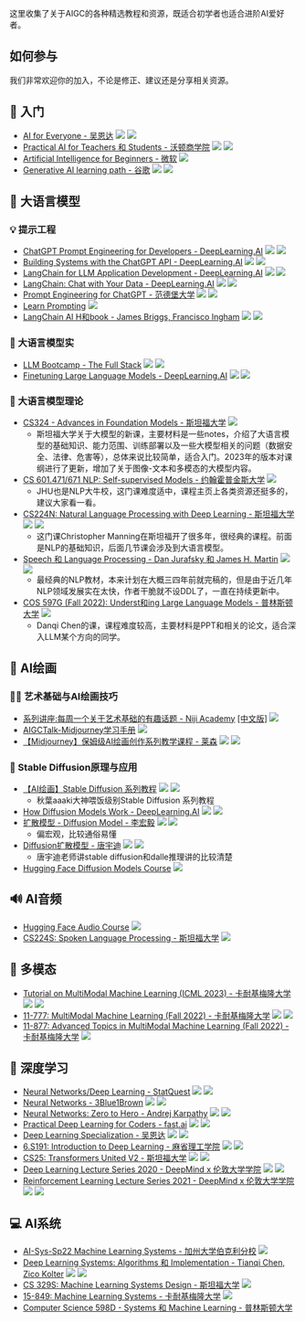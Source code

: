 这里收集了关于AIGC的各种精选教程和资源，既适合初学者也适合进阶AI爱好者。

## 如何参与
我们非常欢迎你的加入，不论是修正、建议还是分享相关资源。

## 👋 入门

- [AI for Everyone - 吴恩达](https://www.deeplearning.ai/courses/ai-for-everyone/) [![](@file/09a5ae23ce88a39dd4690ab264696409_MD5.svg)](https://camo.githubusercontent.com/871de7b97e0479dac754ed4423ff32ae180aa131fb12b7150fb9a13aea6a885d/68747470733a2f2f696d672e736869656c64732e696f2f62616467652f4c6576656c2d2545372541452538302545352538442539352d677265656e) [![](@file/6fc77825999a6ea883a1db52f4fe2a78_MD5.svg)](https://camo.githubusercontent.com/e63158bd983ec9092cbd8ef1c4a1b13edd5ef1588a79c699e784b6480f08db68/68747470733a2f2f696d672e736869656c64732e696f2f62616467652f2545382541372538362545392541322539312d626c7565)
- [Practical AI for Teachers 和 Students - 沃顿商学院](https://www.youtube.com/playlist?list=PLwRdpYzPkkn302_rL5RrXvQE8j0jLP02j) [![](@file/09a5ae23ce88a39dd4690ab264696409_MD5.svg)](https://camo.githubusercontent.com/871de7b97e0479dac754ed4423ff32ae180aa131fb12b7150fb9a13aea6a885d/68747470733a2f2f696d672e736869656c64732e696f2f62616467652f4c6576656c2d2545372541452538302545352538442539352d677265656e) [![](@file/6fc77825999a6ea883a1db52f4fe2a78_MD5.svg)](https://camo.githubusercontent.com/e63158bd983ec9092cbd8ef1c4a1b13edd5ef1588a79c699e784b6480f08db68/68747470733a2f2f696d672e736869656c64732e696f2f62616467652f2545382541372538362545392541322539312d626c7565)
- [Artificial Intelligence for Beginners - 微软](https://microsoft.github.io/AI-For-Beginners/) [![](@file/bdb6bdfbaf3dd788019c6925f118f34e_MD5.svg)](https://camo.githubusercontent.com/d06e1f2d7643dadefc9b98cc56686d0a3ce4b47ed51cecab77c2e4b59a4fddf2/68747470733a2f2f696d672e736869656c64732e696f2f62616467652f4c6576656c2d2545342542382541442545372541442538392d79656c6c6f77)
- [Generative AI learning path - 谷歌](https://www.cloudskillsboost.google/journeys/118) [![](@file/bdb6bdfbaf3dd788019c6925f118f34e_MD5.svg)](https://camo.githubusercontent.com/d06e1f2d7643dadefc9b98cc56686d0a3ce4b47ed51cecab77c2e4b59a4fddf2/68747470733a2f2f696d672e736869656c64732e696f2f62616467652f4c6576656c2d2545342542382541442545372541442538392d79656c6c6f77) [![](@file/6fc77825999a6ea883a1db52f4fe2a78_MD5.svg)](https://camo.githubusercontent.com/e63158bd983ec9092cbd8ef1c4a1b13edd5ef1588a79c699e784b6480f08db68/68747470733a2f2f696d672e736869656c64732e696f2f62616467652f2545382541372538362545392541322539312d626c7565)

## 💬 大语言模型


### 💡 提示工程

- [ChatGPT Prompt Engineering for Developers - DeepLearning.AI](https://www.deeplearning.ai/short-courses/chatgpt-prompt-engineering-for-developers/) [![](@file/09a5ae23ce88a39dd4690ab264696409_MD5.svg)](https://camo.githubusercontent.com/871de7b97e0479dac754ed4423ff32ae180aa131fb12b7150fb9a13aea6a885d/68747470733a2f2f696d672e736869656c64732e696f2f62616467652f4c6576656c2d2545372541452538302545352538442539352d677265656e) [![](@file/6fc77825999a6ea883a1db52f4fe2a78_MD5.svg)](https://camo.githubusercontent.com/e63158bd983ec9092cbd8ef1c4a1b13edd5ef1588a79c699e784b6480f08db68/68747470733a2f2f696d672e736869656c64732e696f2f62616467652f2545382541372538362545392541322539312d626c7565)
- [Building Systems with the ChatGPT API - DeepLearning.AI](https://www.deeplearning.ai/short-courses/building-systems-with-chatgpt/) [![](@file/09a5ae23ce88a39dd4690ab264696409_MD5.svg)](https://camo.githubusercontent.com/871de7b97e0479dac754ed4423ff32ae180aa131fb12b7150fb9a13aea6a885d/68747470733a2f2f696d672e736869656c64732e696f2f62616467652f4c6576656c2d2545372541452538302545352538442539352d677265656e) [![](@file/6fc77825999a6ea883a1db52f4fe2a78_MD5.svg)](https://camo.githubusercontent.com/e63158bd983ec9092cbd8ef1c4a1b13edd5ef1588a79c699e784b6480f08db68/68747470733a2f2f696d672e736869656c64732e696f2f62616467652f2545382541372538362545392541322539312d626c7565)
- [LangChain for LLM Application Development - DeepLearning.AI](https://www.deeplearning.ai/short-courses/langchain-for-llm-application-development/) [![](@file/09a5ae23ce88a39dd4690ab264696409_MD5.svg)](https://camo.githubusercontent.com/871de7b97e0479dac754ed4423ff32ae180aa131fb12b7150fb9a13aea6a885d/68747470733a2f2f696d672e736869656c64732e696f2f62616467652f4c6576656c2d2545372541452538302545352538442539352d677265656e) [![](@file/a0b72ca2214c6b741810ce45352e2871_MD5.svg)](https://camo.githubusercontent.com/70bf45173db8da9efb5df0f6abcfaf1d46132df8bb7e3eb04c05df06a2e29c4c/68747470733a2f2f696d672e736869656c64732e696f2f62616467652f566964656f2d626c7565)
- [LangChain: Chat with Your Data - DeepLearning.AI](https://www.deeplearning.ai/short-courses/langchain-chat-with-your-data/) [![](@file/09a5ae23ce88a39dd4690ab264696409_MD5.svg)](https://camo.githubusercontent.com/871de7b97e0479dac754ed4423ff32ae180aa131fb12b7150fb9a13aea6a885d/68747470733a2f2f696d672e736869656c64732e696f2f62616467652f4c6576656c2d2545372541452538302545352538442539352d677265656e) [![](@file/6fc77825999a6ea883a1db52f4fe2a78_MD5.svg)](https://camo.githubusercontent.com/e63158bd983ec9092cbd8ef1c4a1b13edd5ef1588a79c699e784b6480f08db68/68747470733a2f2f696d672e736869656c64732e696f2f62616467652f2545382541372538362545392541322539312d626c7565)
- [Prompt Engineering for ChatGPT - 范德堡大学](https://www.coursera.org/learn/prompt-engineering?utm_medium=sem&utm_source=gg&utm_campaign=B2C_EMEA_prompt-engineering_vanderbilt_FTCOF_learn_country-GB-country-UK&campaignid=20462816306&adgroupid=157715342052&device=c&keyword=prompt%20engineering%20coursera&matchtype=b&network=g&devicemodel=&adposition=&creativeid=670151312123&hide_mobile_promo&gclid=Cj0KCQjwuZGnBhD1ARIsACxbAVg8RCaUF0lwFyVnMuP7T7bHoH0jST0XXhQ3S1vmDxtZc8O1WlJ8FXQaAtG-EALw_wcB) [![](@file/09a5ae23ce88a39dd4690ab264696409_MD5.svg)](https://camo.githubusercontent.com/871de7b97e0479dac754ed4423ff32ae180aa131fb12b7150fb9a13aea6a885d/68747470733a2f2f696d672e736869656c64732e696f2f62616467652f4c6576656c2d2545372541452538302545352538442539352d677265656e) [![](@file/6fc77825999a6ea883a1db52f4fe2a78_MD5.svg)](https://camo.githubusercontent.com/e63158bd983ec9092cbd8ef1c4a1b13edd5ef1588a79c699e784b6480f08db68/68747470733a2f2f696d672e736869656c64732e696f2f62616467652f2545382541372538362545392541322539312d626c7565)
- [Learn Prompting](https://learnprompting.org/) [![](@file/bdb6bdfbaf3dd788019c6925f118f34e_MD5.svg)](https://camo.githubusercontent.com/d06e1f2d7643dadefc9b98cc56686d0a3ce4b47ed51cecab77c2e4b59a4fddf2/68747470733a2f2f696d672e736869656c64732e696f2f62616467652f4c6576656c2d2545342542382541442545372541442538392d79656c6c6f77)
- [LangChain AI H和book - James Briggs, Francisco Ingham](https://www.pinecone.io/learn/series/langchain/) [![](@file/bdb6bdfbaf3dd788019c6925f118f34e_MD5.svg)](https://camo.githubusercontent.com/d06e1f2d7643dadefc9b98cc56686d0a3ce4b47ed51cecab77c2e4b59a4fddf2/68747470733a2f2f696d672e736869656c64732e696f2f62616467652f4c6576656c2d2545342542382541442545372541442538392d79656c6c6f77) [![](@file/3203e8c15ff051b342e25ab3ad2ed013_MD5.svg)](https://camo.githubusercontent.com/8ec70c1a7cea88475c4ffc930b834fb780be36809a3f9d2044e6a9fbf4d93fd5/68747470733a2f2f696d672e736869656c64732e696f2f62616467652f2545342542392541362545372542312538442d253233393136373263)

### 🔧 大语言模型实

- [LLM Bootcamp - The Full Stack](https://fullstackdeeplearning.com/llm-bootcamp/spring-2023/) [![](@file/bdb6bdfbaf3dd788019c6925f118f34e_MD5.svg)](https://camo.githubusercontent.com/d06e1f2d7643dadefc9b98cc56686d0a3ce4b47ed51cecab77c2e4b59a4fddf2/68747470733a2f2f696d672e736869656c64732e696f2f62616467652f4c6576656c2d2545342542382541442545372541442538392d79656c6c6f77) [![](@file/6fc77825999a6ea883a1db52f4fe2a78_MD5.svg)](https://camo.githubusercontent.com/e63158bd983ec9092cbd8ef1c4a1b13edd5ef1588a79c699e784b6480f08db68/68747470733a2f2f696d672e736869656c64732e696f2f62616467652f2545382541372538362545392541322539312d626c7565)
- [Finetuning Large Language Models - DeepLearning.AI](https://www.deeplearning.ai/short-courses/finetuning-large-language-models/) [![](@file/bdb6bdfbaf3dd788019c6925f118f34e_MD5.svg)](https://camo.githubusercontent.com/d06e1f2d7643dadefc9b98cc56686d0a3ce4b47ed51cecab77c2e4b59a4fddf2/68747470733a2f2f696d672e736869656c64732e696f2f62616467652f4c6576656c2d2545342542382541442545372541442538392d79656c6c6f77) [![](@file/6fc77825999a6ea883a1db52f4fe2a78_MD5.svg)](https://camo.githubusercontent.com/e63158bd983ec9092cbd8ef1c4a1b13edd5ef1588a79c699e784b6480f08db68/68747470733a2f2f696d672e736869656c64732e696f2f62616467652f2545382541372538362545392541322539312d626c7565)

### 🔬 大语言模型理论

- [CS324 - Advances in Foundation Models - 斯坦福大学](https://stanford-cs324.github.io/winter2023/) [![](@file/09a5ae23ce88a39dd4690ab264696409_MD5.svg)](https://camo.githubusercontent.com/871de7b97e0479dac754ed4423ff32ae180aa131fb12b7150fb9a13aea6a885d/68747470733a2f2f696d672e736869656c64732e696f2f62616467652f4c6576656c2d2545372541452538302545352538442539352d677265656e)
    - 斯坦福大学关于大模型的新课，主要材料是一些notes，介绍了大语言模型的基础知识、能力范围、训练部署以及一些大模型相关的问题（数据安全、法律、危害等），总体来说比较简单，适合入门。2023年的版本对课纲进行了更新，增加了关于图像-文本和多模态的大模型内容。
- [CS 601.471/671 NLP: Self-supervised Models - 约翰霍普金斯大学](https://self-supervised.cs.jhu.edu/sp2023/index.html) [![](@file/bdb6bdfbaf3dd788019c6925f118f34e_MD5.svg)](https://camo.githubusercontent.com/d06e1f2d7643dadefc9b98cc56686d0a3ce4b47ed51cecab77c2e4b59a4fddf2/68747470733a2f2f696d672e736869656c64732e696f2f62616467652f4c6576656c2d2545342542382541442545372541442538392d79656c6c6f77)
    - JHU也是NLP大牛校，这门课难度适中，课程主页上各类资源还挺多的，建议大家看一看。
- [CS224N: Natural Language Processing with Deep Learning - 斯坦福大学](https://web.stanford.edu/class/cs224n/) [![](@file/bdb6bdfbaf3dd788019c6925f118f34e_MD5.svg)](https://camo.githubusercontent.com/d06e1f2d7643dadefc9b98cc56686d0a3ce4b47ed51cecab77c2e4b59a4fddf2/68747470733a2f2f696d672e736869656c64732e696f2f62616467652f4c6576656c2d2545342542382541442545372541442538392d79656c6c6f77) [![](@file/6fc77825999a6ea883a1db52f4fe2a78_MD5.svg)](https://camo.githubusercontent.com/e63158bd983ec9092cbd8ef1c4a1b13edd5ef1588a79c699e784b6480f08db68/68747470733a2f2f696d672e736869656c64732e696f2f62616467652f2545382541372538362545392541322539312d626c7565)
    - 这门课Christopher Manning在斯坦福开了很多年，很经典的课程。前面是NLP的基础知识，后面几节课会涉及到大语言模型。
- [Speech 和 Language Processing - Dan Jurafsky 和 James H. Martin](https://web.stanford.edu/~jurafsky/slp3/) [![](@file/bdb6bdfbaf3dd788019c6925f118f34e_MD5.svg)](https://camo.githubusercontent.com/d06e1f2d7643dadefc9b98cc56686d0a3ce4b47ed51cecab77c2e4b59a4fddf2/68747470733a2f2f696d672e736869656c64732e696f2f62616467652f4c6576656c2d2545342542382541442545372541442538392d79656c6c6f77) [![](@file/3203e8c15ff051b342e25ab3ad2ed013_MD5.svg)](https://camo.githubusercontent.com/8ec70c1a7cea88475c4ffc930b834fb780be36809a3f9d2044e6a9fbf4d93fd5/68747470733a2f2f696d672e736869656c64732e696f2f62616467652f2545342542392541362545372542312538442d253233393136373263)
    - 最经典的NLP教材，本来计划在大概三四年前就完稿的，但是由于近几年NLP领域发展实在太快，作者干脆就不设DDL了，一直在持续更新中。
- [COS 597G (Fall 2022): Underst和ing Large Language Models - 普林斯顿大学](https://www.cs.princeton.edu/courses/archive/fall22/cos597G/) [![](@file/526eb2e09134aa2ac4b4f71cf7070fda_MD5.svg)](https://camo.githubusercontent.com/3aa18d2b4bed1231cc27e78ffe9ac37e0c4546e6ebb634396904484642cf9f12/68747470733a2f2f696d672e736869656c64732e696f2f62616467652f4c6576656c2d2545352539422542302545392539412542452d726564)
    - Danqi Chen的课，课程难度较高，主要材料是PPT和相关的论文，适合深入LLM某个方向的同学。

## 🎨 AI绘画

### 🧑‍🎨 艺术基础与AI绘画技巧


- [系列讲座:每周一个关于艺术基础的有趣话题 - Niji Academy](https://www.niji.academy/work/lecture) [[中文版]](https://mp.weixin.qq.com/s/CxEv5NQF_wzAtqXnuNbKog) [![](@file/09a5ae23ce88a39dd4690ab264696409_MD5.svg)](https://camo.githubusercontent.com/871de7b97e0479dac754ed4423ff32ae180aa131fb12b7150fb9a13aea6a885d/68747470733a2f2f696d672e736869656c64732e696f2f62616467652f4c6576656c2d2545372541452538302545352538442539352d677265656e)
- [AIGCTalk-Midjourney学习手册](https://ciweicui.feishu.cn/docx/DPbidgdBeoNw55xKjO6c7ao3nbc) [![](@file/09a5ae23ce88a39dd4690ab264696409_MD5.svg)](https://camo.githubusercontent.com/871de7b97e0479dac754ed4423ff32ae180aa131fb12b7150fb9a13aea6a885d/68747470733a2f2f696d672e736869656c64732e696f2f62616467652f4c6576656c2d2545372541452538302545352538442539352d677265656e)
- [【Midjourney】保姆级AI绘画创作系列教学课程 - 莱森](https://space.bilibili.com/630876766/channel/collectiondetail?sid=1045607) [![](@file/09a5ae23ce88a39dd4690ab264696409_MD5.svg)](https://camo.githubusercontent.com/871de7b97e0479dac754ed4423ff32ae180aa131fb12b7150fb9a13aea6a885d/68747470733a2f2f696d672e736869656c64732e696f2f62616467652f4c6576656c2d2545372541452538302545352538442539352d677265656e) [![](@file/6fc77825999a6ea883a1db52f4fe2a78_MD5.svg)](https://camo.githubusercontent.com/e63158bd983ec9092cbd8ef1c4a1b13edd5ef1588a79c699e784b6480f08db68/68747470733a2f2f696d672e736869656c64732e696f2f62616467652f2545382541372538362545392541322539312d626c7565)

### 🌊 Stable Diffusion原理与应用


- [【AI绘画】Stable Diffusion 系列教程](https://space.bilibili.com/12566101/channel/seriesdetail?sid=2706990) [![](@file/09a5ae23ce88a39dd4690ab264696409_MD5.svg)](https://camo.githubusercontent.com/871de7b97e0479dac754ed4423ff32ae180aa131fb12b7150fb9a13aea6a885d/68747470733a2f2f696d672e736869656c64732e696f2f62616467652f4c6576656c2d2545372541452538302545352538442539352d677265656e) [![](@file/6fc77825999a6ea883a1db52f4fe2a78_MD5.svg)](https://camo.githubusercontent.com/e63158bd983ec9092cbd8ef1c4a1b13edd5ef1588a79c699e784b6480f08db68/68747470733a2f2f696d672e736869656c64732e696f2f62616467652f2545382541372538362545392541322539312d626c7565)
    - 秋葉aaaki大神喂饭级别Stable Diffusion 系列教程
- [How Diffusion Models Work - DeepLearning.AI](https://www.deeplearning.ai/short-courses/how-diffusion-models-work/) [![](@file/bdb6bdfbaf3dd788019c6925f118f34e_MD5.svg)](https://camo.githubusercontent.com/d06e1f2d7643dadefc9b98cc56686d0a3ce4b47ed51cecab77c2e4b59a4fddf2/68747470733a2f2f696d672e736869656c64732e696f2f62616467652f4c6576656c2d2545342542382541442545372541442538392d79656c6c6f77) [![](@file/6fc77825999a6ea883a1db52f4fe2a78_MD5.svg)](https://camo.githubusercontent.com/e63158bd983ec9092cbd8ef1c4a1b13edd5ef1588a79c699e784b6480f08db68/68747470733a2f2f696d672e736869656c64732e696f2f62616467652f2545382541372538362545392541322539312d626c7565)
- [扩散模型 - Diffusion Model - 李宏毅](https://www.bilibili.com/video/BV14c411J7f2/?vd_source=a4218e1e16a294070cadf4eefa94fa32) [![](@file/bdb6bdfbaf3dd788019c6925f118f34e_MD5.svg)](https://camo.githubusercontent.com/d06e1f2d7643dadefc9b98cc56686d0a3ce4b47ed51cecab77c2e4b59a4fddf2/68747470733a2f2f696d672e736869656c64732e696f2f62616467652f4c6576656c2d2545342542382541442545372541442538392d79656c6c6f77) [![](@file/6fc77825999a6ea883a1db52f4fe2a78_MD5.svg)](https://camo.githubusercontent.com/e63158bd983ec9092cbd8ef1c4a1b13edd5ef1588a79c699e784b6480f08db68/68747470733a2f2f696d672e736869656c64732e696f2f62616467652f2545382541372538362545392541322539312d626c7565)
    - 偏宏观，比较通俗易懂
- [Diffusion扩散模型 - 唐宇迪](https://www.bilibili.com/video/BV1Re4y1s7uV/?p=1&vd_source=a4218e1e16a294070cadf4eefa94fa32) [![](@file/bdb6bdfbaf3dd788019c6925f118f34e_MD5.svg)](https://camo.githubusercontent.com/d06e1f2d7643dadefc9b98cc56686d0a3ce4b47ed51cecab77c2e4b59a4fddf2/68747470733a2f2f696d672e736869656c64732e696f2f62616467652f4c6576656c2d2545342542382541442545372541442538392d79656c6c6f77) [![](@file/6fc77825999a6ea883a1db52f4fe2a78_MD5.svg)](https://camo.githubusercontent.com/e63158bd983ec9092cbd8ef1c4a1b13edd5ef1588a79c699e784b6480f08db68/68747470733a2f2f696d672e736869656c64732e696f2f62616467652f2545382541372538362545392541322539312d626c7565)
    - 唐宇迪老师讲stable diffusion和dalle推理讲的比较清楚
- [Hugging Face Diffusion Models Course](https://github.com/huggingface/diffusion-models-class) [![](@file/bdb6bdfbaf3dd788019c6925f118f34e_MD5.svg)](https://camo.githubusercontent.com/d06e1f2d7643dadefc9b98cc56686d0a3ce4b47ed51cecab77c2e4b59a4fddf2/68747470733a2f2f696d672e736869656c64732e696f2f62616467652f4c6576656c2d2545342542382541442545372541442538392d79656c6c6f77)

## 🔊 AI音频

- [Hugging Face Audio Course](https://huggingface.co/learn/audio-course/chapter0/introduction) [![](@file/bdb6bdfbaf3dd788019c6925f118f34e_MD5.svg)](https://camo.githubusercontent.com/d06e1f2d7643dadefc9b98cc56686d0a3ce4b47ed51cecab77c2e4b59a4fddf2/68747470733a2f2f696d672e736869656c64732e696f2f62616467652f4c6576656c2d2545342542382541442545372541442538392d79656c6c6f77)
- [CS224S: Spoken Language Processing - 斯坦福大学](http://web.stanford.edu/class/cs224s/) [![](@file/bdb6bdfbaf3dd788019c6925f118f34e_MD5.svg)](https://camo.githubusercontent.com/d06e1f2d7643dadefc9b98cc56686d0a3ce4b47ed51cecab77c2e4b59a4fddf2/68747470733a2f2f696d672e736869656c64732e696f2f62616467652f4c6576656c2d2545342542382541442545372541442538392d79656c6c6f77)

## 🌈 多模态

- [Tutorial on MultiModal Machine Learning (ICML 2023) - 卡耐基梅隆大学](https://cmu-multicomp-lab.github.io/mmml-tutorial/icml2023/) [![](@file/bdb6bdfbaf3dd788019c6925f118f34e_MD5.svg)](https://camo.githubusercontent.com/d06e1f2d7643dadefc9b98cc56686d0a3ce4b47ed51cecab77c2e4b59a4fddf2/68747470733a2f2f696d672e736869656c64732e696f2f62616467652f4c6576656c2d2545342542382541442545372541442538392d79656c6c6f77) [![](@file/6fc77825999a6ea883a1db52f4fe2a78_MD5.svg)](https://camo.githubusercontent.com/e63158bd983ec9092cbd8ef1c4a1b13edd5ef1588a79c699e784b6480f08db68/68747470733a2f2f696d672e736869656c64732e696f2f62616467652f2545382541372538362545392541322539312d626c7565)
- [11-777: MultiModal Machine Learning (Fall 2022) - 卡耐基梅隆大学](https://cmu-multicomp-lab.github.io/mmml-course/fall2022/) [![](@file/bdb6bdfbaf3dd788019c6925f118f34e_MD5.svg)](https://camo.githubusercontent.com/d06e1f2d7643dadefc9b98cc56686d0a3ce4b47ed51cecab77c2e4b59a4fddf2/68747470733a2f2f696d672e736869656c64732e696f2f62616467652f4c6576656c2d2545342542382541442545372541442538392d79656c6c6f77) [![](@file/6fc77825999a6ea883a1db52f4fe2a78_MD5.svg)](https://camo.githubusercontent.com/e63158bd983ec9092cbd8ef1c4a1b13edd5ef1588a79c699e784b6480f08db68/68747470733a2f2f696d672e736869656c64732e696f2f62616467652f2545382541372538362545392541322539312d626c7565)
- [11-877: Advanced Topics in MultiModal Machine Learning (Fall 2022) - 卡耐基梅隆大学](https://cmu-multicomp-lab.github.io/adv-mmml-course/spring2022/) [![](@file/526eb2e09134aa2ac4b4f71cf7070fda_MD5.svg)](https://camo.githubusercontent.com/3aa18d2b4bed1231cc27e78ffe9ac37e0c4546e6ebb634396904484642cf9f12/68747470733a2f2f696d672e736869656c64732e696f2f62616467652f4c6576656c2d2545352539422542302545392539412542452d726564)

## 🧠 深度学习

- [Neural Networks/Deep Learning - StatQuest](https://www.youtube.com/playlist?list=PLblh5JKOoLUIxGDQs4LFFD--41Vzf-ME1) [![](@file/09a5ae23ce88a39dd4690ab264696409_MD5.svg)](https://camo.githubusercontent.com/871de7b97e0479dac754ed4423ff32ae180aa131fb12b7150fb9a13aea6a885d/68747470733a2f2f696d672e736869656c64732e696f2f62616467652f4c6576656c2d2545372541452538302545352538442539352d677265656e) [![](@file/6fc77825999a6ea883a1db52f4fe2a78_MD5.svg)](https://camo.githubusercontent.com/e63158bd983ec9092cbd8ef1c4a1b13edd5ef1588a79c699e784b6480f08db68/68747470733a2f2f696d672e736869656c64732e696f2f62616467652f2545382541372538362545392541322539312d626c7565)
- [Neural Networks - 3Blue1Brown](https://www.3blue1brown.com/topics/neural-networks) [![](@file/09a5ae23ce88a39dd4690ab264696409_MD5.svg)](https://camo.githubusercontent.com/871de7b97e0479dac754ed4423ff32ae180aa131fb12b7150fb9a13aea6a885d/68747470733a2f2f696d672e736869656c64732e696f2f62616467652f4c6576656c2d2545372541452538302545352538442539352d677265656e) [![](@file/6fc77825999a6ea883a1db52f4fe2a78_MD5.svg)](https://camo.githubusercontent.com/e63158bd983ec9092cbd8ef1c4a1b13edd5ef1588a79c699e784b6480f08db68/68747470733a2f2f696d672e736869656c64732e696f2f62616467652f2545382541372538362545392541322539312d626c7565)
- [Neural Networks: Zero to Hero - Andrej Karpathy](https://karpathy.ai/zero-to-hero.html) [![](@file/bdb6bdfbaf3dd788019c6925f118f34e_MD5.svg)](https://camo.githubusercontent.com/d06e1f2d7643dadefc9b98cc56686d0a3ce4b47ed51cecab77c2e4b59a4fddf2/68747470733a2f2f696d672e736869656c64732e696f2f62616467652f4c6576656c2d2545342542382541442545372541442538392d79656c6c6f77) [![](@file/6fc77825999a6ea883a1db52f4fe2a78_MD5.svg)](https://camo.githubusercontent.com/e63158bd983ec9092cbd8ef1c4a1b13edd5ef1588a79c699e784b6480f08db68/68747470733a2f2f696d672e736869656c64732e696f2f62616467652f2545382541372538362545392541322539312d626c7565)
- [Practical Deep Learning for Coders - fast.ai](https://course.fast.ai/) [![](@file/bdb6bdfbaf3dd788019c6925f118f34e_MD5.svg)](https://camo.githubusercontent.com/d06e1f2d7643dadefc9b98cc56686d0a3ce4b47ed51cecab77c2e4b59a4fddf2/68747470733a2f2f696d672e736869656c64732e696f2f62616467652f4c6576656c2d2545342542382541442545372541442538392d79656c6c6f77) [![](@file/6fc77825999a6ea883a1db52f4fe2a78_MD5.svg)](https://camo.githubusercontent.com/e63158bd983ec9092cbd8ef1c4a1b13edd5ef1588a79c699e784b6480f08db68/68747470733a2f2f696d672e736869656c64732e696f2f62616467652f2545382541372538362545392541322539312d626c7565)
- [Deep Learning Specialization - 吴恩达](https://www.deeplearning.ai/courses/deep-learning-specialization/) [![](@file/bdb6bdfbaf3dd788019c6925f118f34e_MD5.svg)](https://camo.githubusercontent.com/d06e1f2d7643dadefc9b98cc56686d0a3ce4b47ed51cecab77c2e4b59a4fddf2/68747470733a2f2f696d672e736869656c64732e696f2f62616467652f4c6576656c2d2545342542382541442545372541442538392d79656c6c6f77) [![](@file/6fc77825999a6ea883a1db52f4fe2a78_MD5.svg)](https://camo.githubusercontent.com/e63158bd983ec9092cbd8ef1c4a1b13edd5ef1588a79c699e784b6480f08db68/68747470733a2f2f696d672e736869656c64732e696f2f62616467652f2545382541372538362545392541322539312d626c7565)
- [6.S191: Introduction to Deep Learning - 麻省理工学院](http://introtodeeplearning.com/) [![](@file/bdb6bdfbaf3dd788019c6925f118f34e_MD5.svg)](https://camo.githubusercontent.com/d06e1f2d7643dadefc9b98cc56686d0a3ce4b47ed51cecab77c2e4b59a4fddf2/68747470733a2f2f696d672e736869656c64732e696f2f62616467652f4c6576656c2d2545342542382541442545372541442538392d79656c6c6f77) [![](@file/6fc77825999a6ea883a1db52f4fe2a78_MD5.svg)](https://camo.githubusercontent.com/e63158bd983ec9092cbd8ef1c4a1b13edd5ef1588a79c699e784b6480f08db68/68747470733a2f2f696d672e736869656c64732e696f2f62616467652f2545382541372538362545392541322539312d626c7565)
- [CS25: Transformers United V2 - 斯坦福大学](https://web.stanford.edu/class/cs25/) [![](@file/bdb6bdfbaf3dd788019c6925f118f34e_MD5.svg)](https://camo.githubusercontent.com/d06e1f2d7643dadefc9b98cc56686d0a3ce4b47ed51cecab77c2e4b59a4fddf2/68747470733a2f2f696d672e736869656c64732e696f2f62616467652f4c6576656c2d2545342542382541442545372541442538392d79656c6c6f77) [![](@file/6fc77825999a6ea883a1db52f4fe2a78_MD5.svg)](https://camo.githubusercontent.com/e63158bd983ec9092cbd8ef1c4a1b13edd5ef1588a79c699e784b6480f08db68/68747470733a2f2f696d672e736869656c64732e696f2f62616467652f2545382541372538362545392541322539312d626c7565)
- [Deep Learning Lecture Series 2020 - DeepMind x 伦敦大学学院](https://www.deepmind.com/learning-resources/deep-learning-lecture-series-2020) [![](@file/bdb6bdfbaf3dd788019c6925f118f34e_MD5.svg)](https://camo.githubusercontent.com/d06e1f2d7643dadefc9b98cc56686d0a3ce4b47ed51cecab77c2e4b59a4fddf2/68747470733a2f2f696d672e736869656c64732e696f2f62616467652f4c6576656c2d2545342542382541442545372541442538392d79656c6c6f77) [![](@file/6fc77825999a6ea883a1db52f4fe2a78_MD5.svg)](https://camo.githubusercontent.com/e63158bd983ec9092cbd8ef1c4a1b13edd5ef1588a79c699e784b6480f08db68/68747470733a2f2f696d672e736869656c64732e696f2f62616467652f2545382541372538362545392541322539312d626c7565)
- [Reinforcement Learning Lecture Series 2021 - DeepMind x 伦敦大学学院](https://www.deepmind.com/learning-resources/reinforcement-learning-lecture-series-2021) [![](@file/526eb2e09134aa2ac4b4f71cf7070fda_MD5.svg)](https://camo.githubusercontent.com/3aa18d2b4bed1231cc27e78ffe9ac37e0c4546e6ebb634396904484642cf9f12/68747470733a2f2f696d672e736869656c64732e696f2f62616467652f4c6576656c2d2545352539422542302545392539412542452d726564) [![](@file/6fc77825999a6ea883a1db52f4fe2a78_MD5.svg)](https://camo.githubusercontent.com/e63158bd983ec9092cbd8ef1c4a1b13edd5ef1588a79c699e784b6480f08db68/68747470733a2f2f696d672e736869656c64732e696f2f62616467652f2545382541372538362545392541322539312d626c7565)

## 💻 AI系统

- [AI-Sys-Sp22 Machine Learning Systems - 加州大学伯克利分校](https://ucbrise.github.io/cs294-ai-sys-sp22/) [![](@file/bdb6bdfbaf3dd788019c6925f118f34e_MD5.svg)](https://camo.githubusercontent.com/d06e1f2d7643dadefc9b98cc56686d0a3ce4b47ed51cecab77c2e4b59a4fddf2/68747470733a2f2f696d672e736869656c64732e696f2f62616467652f4c6576656c2d2545342542382541442545372541442538392d79656c6c6f77)
- [Deep Learning Systems: Algorithms 和 Implementation - Tianqi Chen, Zico Kolter](https://dlsyscourse.org/) [![](@file/bdb6bdfbaf3dd788019c6925f118f34e_MD5.svg)](https://camo.githubusercontent.com/d06e1f2d7643dadefc9b98cc56686d0a3ce4b47ed51cecab77c2e4b59a4fddf2/68747470733a2f2f696d672e736869656c64732e696f2f62616467652f4c6576656c2d2545342542382541442545372541442538392d79656c6c6f77) [![](@file/6fc77825999a6ea883a1db52f4fe2a78_MD5.svg)](https://camo.githubusercontent.com/e63158bd983ec9092cbd8ef1c4a1b13edd5ef1588a79c699e784b6480f08db68/68747470733a2f2f696d672e736869656c64732e696f2f62616467652f2545382541372538362545392541322539312d626c7565)
- [CS 329S: Machine Learning Systems Design - 斯坦福大学](https://stanford-cs329s.github.io/) [![](@file/bdb6bdfbaf3dd788019c6925f118f34e_MD5.svg)](https://camo.githubusercontent.com/d06e1f2d7643dadefc9b98cc56686d0a3ce4b47ed51cecab77c2e4b59a4fddf2/68747470733a2f2f696d672e736869656c64732e696f2f62616467652f4c6576656c2d2545342542382541442545372541442538392d79656c6c6f77)
- [15-849: Machine Learning Systems - 卡耐基梅隆大学](https://www.cs.cmu.edu/~zhihaoj2/15-849/) [![](@file/526eb2e09134aa2ac4b4f71cf7070fda_MD5.svg)](https://camo.githubusercontent.com/3aa18d2b4bed1231cc27e78ffe9ac37e0c4546e6ebb634396904484642cf9f12/68747470733a2f2f696d672e736869656c64732e696f2f62616467652f4c6576656c2d2545352539422542302545392539412542452d726564)
- [Computer Science 598D - Systems 和 Machine Learning - 普林斯顿大学](https://www.cs.princeton.edu/courses/archive/spring21/cos598D/general.html)